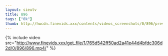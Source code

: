 ```yaml
--- 
layout: sieutv
title: 896
tags: ["0k"]
thumb: http://hwcdn.finevids.xxx/contents/videos_screenshots/0/896/preview.mp4.jpg
---
```

{% include video src="http://www.finevids.xxx/get_file/1/765d542ff50ad2a41e44d4bfdc306d2d/0/896/896.mp4/" %} 
